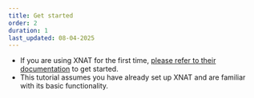 ```yaml
---
title: Get started
order: 2
duration: 1
last_updated: 08-04-2025
---
```


* If you are using XNAT for the first time, [please refer to their documentation](https://wiki.xnat.org/documentation/xnat-administration/getting-started-with-xnat) to get started.
* This tutorial assumes you have already set up XNAT and are familiar with its basic functionality.